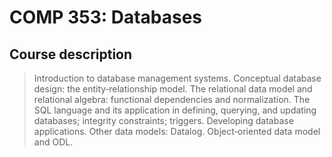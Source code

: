 # COMP 353: Databases

## Course description 
> Introduction to database management systems. Conceptual database design: the entity‑relationship model. The relational data model and relational algebra: functional dependencies and normalization. The SQL language and its application in defining, querying, and updating databases; integrity constraints; triggers. Developing database applications. Other data models: Datalog. Object‑oriented data model and ODL.




